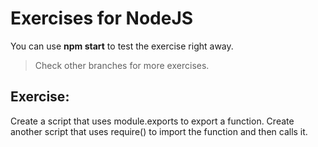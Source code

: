 # Exercises for NodeJS

You can use **npm start** to test the exercise right away.

> Check other branches for more exercises.

## Exercise:

Create a script that uses module.exports to export a function.
Create another script that uses require() to import the function and then calls it.
